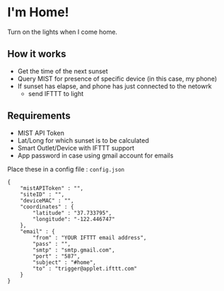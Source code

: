 # I'm Home!

Turn on the lights when I come home. 

## How it works

* Get the time of the next sunset
* Query MIST for presence of specific device (in this case, my phone)
* If sunset has elapse, and phone has just connected to the netowrk
  * send IFTTT to light
  
## Requirements

* MIST API Token
* Lat/Long for which sunset is to be calculated
* Smart Outlet/Device with IFTTT support
* App password in case using gmail account for emails

Place these in a config file : `config.json`
```
{
    "mistAPIToken" : "",
    "siteID" : "",
    "deviceMAC" : "",
    "coordinates" : {
        "latitude" : "37.733795",
        "longitude": "-122.446747"
    },
    "email" : {
        "from" : "YOUR IFTTT email address",
        "pass" : "",
        "smtp" : "smtp.gmail.com",
        "port" : "587",
        "subject" : "#home",
        "to" : "trigger@applet.ifttt.com"
    }    
}
```
